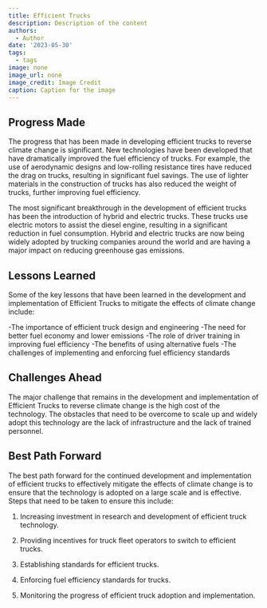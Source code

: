 ```yaml
---
title: Efficient Trucks
description: Description of the content
authors:
  - Author
date: '2023-05-30'
tags:
  - tags
image: none
image_url: none
image_credit: Image Credit
caption: Caption for the image
---
```


## Progress Made

The progress that has been made in developing efficient trucks to reverse climate change is significant. New technologies have been developed that have dramatically improved the fuel efficiency of trucks. For example, the use of aerodynamic designs and low-rolling resistance tires have reduced the drag on trucks, resulting in significant fuel savings. The use of lighter materials in the construction of trucks has also reduced the weight of trucks, further improving fuel efficiency.

The most significant breakthrough in the development of efficient trucks has been the introduction of hybrid and electric trucks. These trucks use electric motors to assist the diesel engine, resulting in a significant reduction in fuel consumption. Hybrid and electric trucks are now being widely adopted by trucking companies around the world and are having a major impact on reducing greenhouse gas emissions.

## Lessons Learned

Some of the key lessons that have been learned in the development and implementation of Efficient Trucks to mitigate the effects of climate change include:

-The importance of efficient truck design and engineering
-The need for better fuel economy and lower emissions
-The role of driver training in improving fuel efficiency
-The benefits of using alternative fuels
-The challenges of implementing and enforcing fuel efficiency standards

## Challenges Ahead

The major challenge that remains in the development and implementation of Efficient Trucks to reverse climate change is the high cost of the technology. The obstacles that need to be overcome to scale up and widely adopt this technology are the lack of infrastructure and the lack of trained personnel.

## Best Path Forward

The best path forward for the continued development and implementation of efficient trucks to effectively mitigate the effects of climate change is to ensure that the technology is adopted on a large scale and is effective. Steps that need to be taken to ensure this include:

1. Increasing investment in research and development of efficient truck technology.

2. Providing incentives for truck fleet operators to switch to efficient trucks.

3. Establishing standards for efficient trucks.

4. Enforcing fuel efficiency standards for trucks.

5. Monitoring the progress of efficient truck adoption and implementation.
